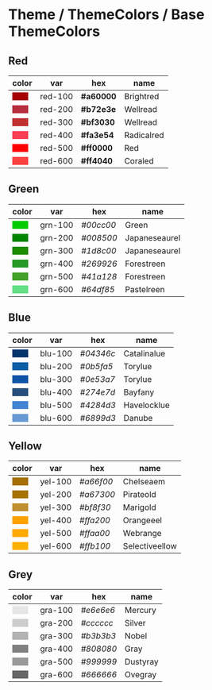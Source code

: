 # Theme / ThemeColors / Base ThemeColors

<!-- STORY -->

## Red

  | color                                                                  | var    | hex       | name           |
  | --------------------------------------------------------------------- | ------- | -------   | -------        |
  | <div style="background-color:#a60000; height:1rem; width:2rem;"></div> |  red-100 | __#a60000__ | Brightred      |
  | <div style="background-color:#b72e3e; height:1rem; width:2rem;"></div> |  red-200 | __#b72e3e__ | Wellread       |
  | <div style="background-color:#bf3030; height:1rem; width:2rem;"></div> |  red-300 | __#bf3030__ | Wellread       |
  | <div style="background-color:#fa3e54; height:1rem; width:2rem;"></div> |  red-400 | __#fa3e54__ | Radicalred     |
  | <div style="background-color:#ff0000; height:1rem; width:2rem;"></div> |  red-500 | __#ff0000__ | Red            |
  | <div style="background-color:#ff4040; height:1rem; width:2rem;"></div> |  red-600 | __#ff4040__ | Coraled        |


## Green

  | color                                                                  | var    | hex       | name           |
  | --------------------------------------------------------------------- | ------- | -------   | -------        |
  | <div style="background-color:#00cc00; height:1rem; width:2rem;"></div> | grn-100 |  _#00cc00_ | Green         |
  | <div style="background-color:#008500; height:1rem; width:2rem;"></div> | grn-200 |  _#008500_ | Japaneseaurel |
  | <div style="background-color:#1d8c00; height:1rem; width:2rem;"></div> | grn-300 |  _#1d8c00_ | Japaneseaurel |
  | <div style="background-color:#269926; height:1rem; width:2rem;"></div> | grn-400 |  _#269926_ | Forestreen    |
  | <div style="background-color:#41a128; height:1rem; width:2rem;"></div> | grn-500 |  _#41a128_ | Forestreen    |
  | <div style="background-color:#64df85; height:1rem; width:2rem;"></div> | grn-600 |  _#64df85_ | Pastelreen    |

## Blue

  | color                                                                  | var    | hex       | name           |
  | ---------------------------------------------------------------------- | ------- | -------   | -------        |
  | <div style="background-color:#04346c; height:1rem; width:2rem;"></div> |  blu-100 |  _#04346c_ | Catalinalue   |
  | <div style="background-color:#0b5fa5; height:1rem; width:2rem;"></div> |  blu-200 |  _#0b5fa5_ | Torylue       |
  | <div style="background-color:#0e53a7; height:1rem; width:2rem;"></div> |  blu-300 |  _#0e53a7_ | Torylue       |
  | <div style="background-color:#274e7d; height:1rem; width:2rem;"></div> |  blu-400 |  _#274e7d_ | Bayfany       |
  | <div style="background-color:#4284d3; height:1rem; width:2rem;"></div> |  blu-500 |  _#4284d3_ | Havelocklue   |
  | <div style="background-color:#6899d3; height:1rem; width:2rem;"></div> |  blu-600 |  _#6899d3_ | Danube        |

## Yellow

| color                                                                  | var    | hex       | name           |
  | --------------------------------------------------------------------- | ------- | ---------   | -------       |
  | <div style="background-color:#a66f00; height:1rem; width:2rem;"></div> | yel-100 |  _#a66f00_ | Chelseaem     |
  | <div style="background-color:#a67300; height:1rem; width:2rem;"></div> | yel-200 |  _#a67300_ | Pirateold     |
  | <div style="background-color:#bf8f30; height:1rem; width:2rem;"></div> | yel-300 |  _#bf8f30_ | Marigold      |
  | <div style="background-color:#ffa200; height:1rem; width:2rem;"></div> | yel-400 |  _#ffa200_ | Orangeeel     |
  | <div style="background-color:#ffaa00; height:1rem; width:2rem;"></div> | yel-500 |  _#ffaa00_ | Webrange      |
  | <div style="background-color:#ffb100; height:1rem; width:2rem;"></div> | yel-600 |  _#ffb100_ | Selectiveellow|

## Grey

  | color                                                                  | var    | hex       | name           |
  | --------------------------------------------------------------------- | ------- | -------   | -------        |
  | <div style="background-color:#e6e6e6; height:1rem; width:2rem;"></div> | gra-100 |  _#e6e6e6_ | Mercury       |
  | <div style="background-color:#cccccc; height:1rem; width:2rem;"></div> | gra-200 |  _#cccccc_ | Silver        |
  | <div style="background-color:#b3b3b3; height:1rem; width:2rem;"></div> | gra-300 |  _#b3b3b3_ | Nobel         |
  | <div style="background-color:#808080; height:1rem; width:2rem;"></div> | gra-400 |  _#808080_ | Gray          |
  | <div style="background-color:#999999; height:1rem; width:2rem;"></div> | gra-500 |  _#999999_ | Dustyray      |
  | <div style="background-color:#666666; height:1rem; width:2rem;"></div> | gra-600 |  _#666666_ | Ovegray       |
